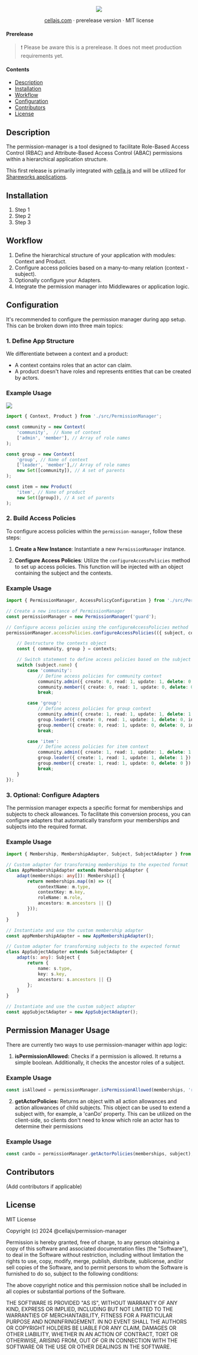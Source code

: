 <div align="center">
    <img src="./.github/banner.png" />
<br />

[cellajs.com](https://cellajs.com) &centerdot; prerelease version &centerdot; MIT license

</div>

#### Prerelease

> ❗ Please be aware this is a prerelease. It does not meet production requirements yet.

#### Contents
- [Description](#Description)
- [Installation](#Installation)
- [Workflow](#Workflow)
- [Configuration](#Configuration)
- [Contributors](#Contributors)
- [License](#License)

## Description
The permission-manager is a tool designed to facilitate Role-Based Access Control (RBAC) and Attribute-Based Access Control (ABAC) permissions within a hierarchical application structure. 

This first release is primarily integrated with [cella.js](https://cellajs.com/about) and will be utilized for [Shareworks applications](https://www.shareworks.nl/).


## Installation
1. Step 1
2. Step 2
3. Step 3

## Workflow

1. Define the hierarchical structure of your application with modules: Context and Product.
2. Configure access policies based on a many-to-many relation (context - subject).
3. Optionally configure your Adapters.
4. Integrate the permission manager into Middlewares or application logic.

## Configuration

It's recommended to configure the permission manager during app setup. This can be broken down into three main topics:

### 1. Define App Structure

We differentiate between a context and a product:

- A context contains roles that an actor can claim.
- A product doesn't have roles and represents entities that can be created by actors.

### Example Usage
<img src="./.github/structure.png" />

```typescript
import { Context, Product } from './src/PermissionManager';

const community = new Context(
    'community',  // Name of context
    ['admin', 'member'], // Array of role names
);

const group = new Context(
    'group', // Name of context
    ['leader', 'member'],// Array of role names
    new Set([community]), // A set of parents
);

const item = new Product(
    'item', // Name of product
    new Set([group]), // A set of parents
);
```

### 2. Build Access Policies

To configure access policies within the `permission-manager`, follow these steps:

1. **Create a New Instance**: Instantiate a new `PermissionManager` instance.

2. **Configure Access Policies**: Utilize the `configureAccessPolicies` method to set up access policies. This function will be injected with an object containing the subject and the contexts.

### Example Usage
```typescript
import { PermissionManager, AccessPolicyConfiguration } from './src/PermissionManager';

// Create a new instance of PermissionManager
const permissionManager = new PermissionManager('guard');

// Configure access policies using the configureAccessPolicies method
permissionManager.accessPolicies.configureAccessPolicies(({ subject, contexts }: AccessPolicyConfiguration) => {

    // Destructure the contexts object
    const { community, group } = contexts;

    // Switch statement to define access policies based on the subject
    switch (subject.name) {
        case 'community':
            // Define access policies for community context
            community.admin({ create: 0, read: 1, update: 1, delete: 0, invite: 1 });
            community.member({ create: 0, read: 1, update: 0, delete: 0, invite: 1 });
            break;

        case 'group':
            // Define access policies for group context
            community.admin({ create: 1, read: 1, update: 1, delete: 1, invite: 1 });
            group.leader({ create: 0, read: 1, update: 1, delete: 0, invite: 1 });
            group.member({ create: 0, read: 1, update: 0, delete: 0, invite: 1 });
            break;

        case 'item':
            // Define access policies for item context
            community.admin({ create: 1, read: 1, update: 1, delete: 1 });
            group.leader({ create: 1, read: 1, update: 1, delete: 1 });
            group.member({ create: 1, read: 1, update: 0, delete: 0 });
            break;
    }
});

```


### 3. Optional: Configure Adapters
The permission manager expects a specific format for memberships and subjects to check allowances. 
To facilitate this conversion process, you can configure adapters that automatically transform your memberships and subjects into the required format.

### Example Usage
```typescript
import { Membership, MembershipAdapter, Subject, SubjectAdapter } from './src/PermissionManager';

// Custom adapter for transforming memberships to the expected format
class AppMembershipAdapter extends MembershipAdapter {
    adapt(memberships: any[]): Membership[] {
        return memberships.map((m) => ({
            contextName: m.type,
            contextKey: m.key,
            roleName: m.role,
            ancestors: m.ancestors || {}
        }));
    }
}

// Instantiate and use the custom membership adapter
const appMembershipAdapter = new AppMembershipAdapter();

// Custom adapter for transforming subjects to the expected format
class AppSubjectAdapter extends SubjectAdapter {
    adapt(s: any): Subject {
        return {
            name: s.type,
            key: s.key,
            ancestors: s.ancestors || {}
        };
    }
}

// Instantiate and use the custom subject adapter
const appSubjectAdapter = new AppSubjectAdapter();
```

## Permission Manager Usage
There are currently two ways to use permission-manager within app logic:

1. **isPermissionAllowed:** Checks if a permission is allowed. It returns a simple boolean. Additionally, it checks the ancestor roles of a subject.

### Example Usage

```typescript
const isAllowed = permissionManager.isPermissionAllowed(memberships, 'read', subject);
```
2. **getActorPolicies:** Returns an object with all action allowances and action allowances of child subjects. This object can be used to extend a subject with, for example, a 'canDo' property. This can be utilized on the client-side, so clients don't need to know which role an actor has to determine their permissions

### Example Usage
```typescript
const canDo = permissionManager.getActorPolicies(memberships, subject);
```

## Contributors
(Add contributors if applicable)

## License
MIT License

Copyright (c) 2024 @cellajs/permission-manager

Permission is hereby granted, free of charge, to any person obtaining a copy
of this software and associated documentation files (the "Software"), to deal
in the Software without restriction, including without limitation the rights
to use, copy, modify, merge, publish, distribute, sublicense, and/or sell
copies of the Software, and to permit persons to whom the Software is
furnished to do so, subject to the following conditions:

The above copyright notice and this permission notice shall be included in all
copies or substantial portions of the Software.

THE SOFTWARE IS PROVIDED "AS IS", WITHOUT WARRANTY OF ANY KIND, EXPRESS OR
IMPLIED, INCLUDING BUT NOT LIMITED TO THE WARRANTIES OF MERCHANTABILITY,
FITNESS FOR A PARTICULAR PURPOSE AND NONINFRINGEMENT. IN NO EVENT SHALL THE
AUTHORS OR COPYRIGHT HOLDERS BE LIABLE FOR ANY CLAIM, DAMAGES OR OTHER
LIABILITY, WHETHER IN AN ACTION OF CONTRACT, TORT OR OTHERWISE, ARISING FROM,
OUT OF OR IN CONNECTION WITH THE SOFTWARE OR THE USE OR OTHER DEALINGS IN THE
SOFTWARE.

